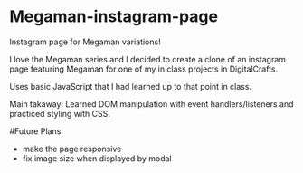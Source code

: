 # Megaman-instagram-page
Instagram page for Megaman variations!


I love the Megaman series and I decided to create a clone of an instagram page featuring Megaman for one of my in class projects in DigitalCrafts.

Uses basic JavaScript that I had learned up to that point in class. 


Main takaway: Learned DOM manipulation with event handlers/listeners and practiced styling with CSS.


#Future Plans
- make the page responsive
- fix image size when displayed by modal
